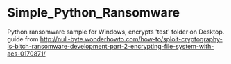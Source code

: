 # Simple_Python_Ransomware


Python ransomware sample for Windows, encrypts 'test' folder on Desktop.
guide from http://null-byte.wonderhowto.com/how-to/sploit-cryptography-is-bitch-ransomware-development-part-2-encrypting-file-system-with-aes-0170871/
